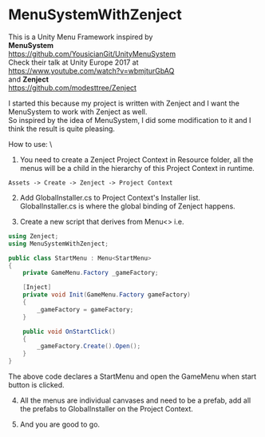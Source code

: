 # MenuSystemWithZenject

This is a Unity Menu Framework inspired by \
**MenuSystem** \
https://github.com/YousicianGit/UnityMenuSystem \
Check their talk at Unity Europe 2017 at \
https://www.youtube.com/watch?v=wbmjturGbAQ \
and **Zenject** \
https://github.com/modesttree/Zenject

I started this because my project is written with Zenject and I want the MenuSystem to work with Zenject as well. \
So inspired by the idea of MenuSystem, I did some modification to it and I think the result is quite pleasing.

How to use: \
1. You need to create a Zenject Project Context in Resource folder, all the menus will be a child in the hierarchy of this Project Context in runtime. 
```
Assets -> Create -> Zenject -> Project Context
```
2. Add GlobalInstaller.cs to Project Context's Installer list. \
GlobalInstaller.cs is where the global binding of Zenject happens.

3. Create a new script that derives from Menu<> i.e.
```C#
using Zenject;
using MenuSystemWithZenject;

public class StartMenu : Menu<StartMenu>
{
    private GameMenu.Factory _gameFactory;

    [Inject]
    private void Init(GameMenu.Factory gameFactory)
    {
        _gameFactory = gameFactory;
    }

    public void OnStartClick()
    {
        _gameFactory.Create().Open();
    }
}
```
The above code declares a StartMenu and open the GameMenu when start button is clicked.

4. All the menus are individual canvases and need to be a prefab, add all the prefabs to GlobalInstaller on the Project Context.

5. And you are good to go.

